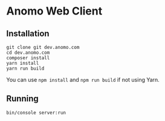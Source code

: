 Anomo Web Client
================

## Installation

```
git clone git dev.anomo.com
cd dev.anomo.com
composer install
yarn install
yarn run build
```

You can use `npm install` and `npm run build` if not using Yarn.

## Running

```
bin/console server:run
```
